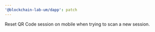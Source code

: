 ```yaml
---
'@blockchain-lab-um/dapp': patch
---
```


Reset QR Code session on mobile when trying to scan a new session.
